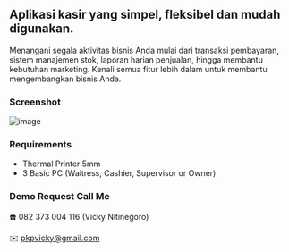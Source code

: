 ## Aplikasi kasir yang simpel, fleksibel dan mudah digunakan.
Menangani segala aktivitas bisnis Anda mulai dari transaksi pembayaran, sistem manajemen stok, laporan harian penjualan, hingga 
membantu kebutuhan marketing. Kenali semua fitur lebih dalam untuk membantu mengembangkan bisnis Anda.
### Screenshot
![image](https://raw.githubusercontent.com/nitinegoro/billing-cafe/master/SCREENSHOOT.PNG)

### Requirements
- Thermal Printer 5mm
- 3 Basic PC (Waitress, Cashier, Supervisor or Owner)

### Demo Request Call Me 
:phone:  082 373 004 116 (Vicky Nitinegoro)

:envelope: pkpvicky@gmail.com
